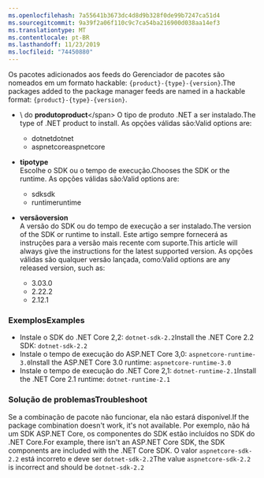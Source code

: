 ```yaml
---
ms.openlocfilehash: 7a55641b3673dc4d8d9b328f0de99b7247ca51d4
ms.sourcegitcommit: 9a39f2a06f110c9c7ca54ba216900d038aa14ef3
ms.translationtype: MT
ms.contentlocale: pt-BR
ms.lasthandoff: 11/23/2019
ms.locfileid: "74450880"
---
```


<span data-ttu-id="b07cc-101">Os pacotes adicionados aos feeds do Gerenciador de pacotes são nomeados em um formato hackable: `{product}-{type}-{version}`.</span><span class="sxs-lookup"><span data-stu-id="b07cc-101">The packages added to the package manager feeds are named in a hackable format: `{product}-{type}-{version}`.</span></span>

- <span data-ttu-id="b07cc-102">\ do **produto**</span><span class="sxs-lookup"><span data-stu-id="b07cc-102">**product**\</span></span>
<span data-ttu-id="b07cc-103">O tipo de produto .NET a ser instalado.</span><span class="sxs-lookup"><span data-stu-id="b07cc-103">The type of .NET product to install.</span></span> <span data-ttu-id="b07cc-104">As opções válidas são:</span><span class="sxs-lookup"><span data-stu-id="b07cc-104">Valid options are:</span></span>

  - <span data-ttu-id="b07cc-105">dotnet</span><span class="sxs-lookup"><span data-stu-id="b07cc-105">dotnet</span></span>
  - <span data-ttu-id="b07cc-106">aspnetcore</span><span class="sxs-lookup"><span data-stu-id="b07cc-106">aspnetcore</span></span>

- <span data-ttu-id="b07cc-107">**tipo**</span><span class="sxs-lookup"><span data-stu-id="b07cc-107">**type**</span></span>\
<span data-ttu-id="b07cc-108">Escolhe o SDK ou o tempo de execução.</span><span class="sxs-lookup"><span data-stu-id="b07cc-108">Chooses the SDK or the runtime.</span></span> <span data-ttu-id="b07cc-109">As opções válidas são:</span><span class="sxs-lookup"><span data-stu-id="b07cc-109">Valid options are:</span></span>

  - <span data-ttu-id="b07cc-110">sdk</span><span class="sxs-lookup"><span data-stu-id="b07cc-110">sdk</span></span>
  - <span data-ttu-id="b07cc-111">runtime</span><span class="sxs-lookup"><span data-stu-id="b07cc-111">runtime</span></span>

- <span data-ttu-id="b07cc-112">**versão**</span><span class="sxs-lookup"><span data-stu-id="b07cc-112">**version**</span></span>\
<span data-ttu-id="b07cc-113">A versão do SDK ou do tempo de execução a ser instalado.</span><span class="sxs-lookup"><span data-stu-id="b07cc-113">The version of the SDK or runtime to install.</span></span> <span data-ttu-id="b07cc-114">Este artigo sempre fornecerá as instruções para a versão mais recente com suporte.</span><span class="sxs-lookup"><span data-stu-id="b07cc-114">This article will always give the instructions for the latest supported version.</span></span> <span data-ttu-id="b07cc-115">As opções válidas são qualquer versão lançada, como:</span><span class="sxs-lookup"><span data-stu-id="b07cc-115">Valid options are any released version, such as:</span></span>

  - <span data-ttu-id="b07cc-116">3.0</span><span class="sxs-lookup"><span data-stu-id="b07cc-116">3.0</span></span>
  - <span data-ttu-id="b07cc-117">2.2</span><span class="sxs-lookup"><span data-stu-id="b07cc-117">2.2</span></span>
  - <span data-ttu-id="b07cc-118">2.1</span><span class="sxs-lookup"><span data-stu-id="b07cc-118">2.1</span></span>

### <a name="examples"></a><span data-ttu-id="b07cc-119">Exemplos</span><span class="sxs-lookup"><span data-stu-id="b07cc-119">Examples</span></span>

- <span data-ttu-id="b07cc-120">Instale o SDK do .NET Core 2,2: `dotnet-sdk-2.2`</span><span class="sxs-lookup"><span data-stu-id="b07cc-120">Install the .NET Core 2.2 SDK: `dotnet-sdk-2.2`</span></span>
- <span data-ttu-id="b07cc-121">Instale o tempo de execução do ASP.NET Core 3,0: `aspnetcore-runtime-3.0`</span><span class="sxs-lookup"><span data-stu-id="b07cc-121">Install the ASP.NET Core 3.0 runtime: `aspnetcore-runtime-3.0`</span></span>
- <span data-ttu-id="b07cc-122">Instale o tempo de execução do .NET Core 2,1: `dotnet-runtime-2.1`</span><span class="sxs-lookup"><span data-stu-id="b07cc-122">Install the .NET Core 2.1 runtime: `dotnet-runtime-2.1`</span></span>

### <a name="troubleshoot"></a><span data-ttu-id="b07cc-123">Solução de problemas</span><span class="sxs-lookup"><span data-stu-id="b07cc-123">Troubleshoot</span></span>

<span data-ttu-id="b07cc-124">Se a combinação de pacote não funcionar, ela não estará disponível.</span><span class="sxs-lookup"><span data-stu-id="b07cc-124">If the package combination doesn't work, it's not available.</span></span> <span data-ttu-id="b07cc-125">Por exemplo, não há um SDK ASP.NET Core, os componentes do SDK estão incluídos no SDK do .NET Core.</span><span class="sxs-lookup"><span data-stu-id="b07cc-125">For example, there isn't an ASP.NET Core SDK, the SDK components are included with the .NET Core SDK.</span></span> <span data-ttu-id="b07cc-126">O valor `aspnetcore-sdk-2.2` está incorreto e deve ser `dotnet-sdk-2.2`</span><span class="sxs-lookup"><span data-stu-id="b07cc-126">The value `aspnetcore-sdk-2.2` is incorrect and should be `dotnet-sdk-2.2`</span></span>
